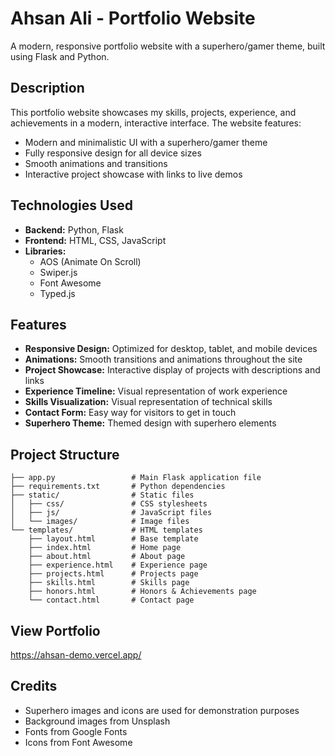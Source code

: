 # Ahsan Ali - Portfolio Website

A modern, responsive portfolio website with a superhero/gamer theme, built using Flask and Python.



## Description

This portfolio website showcases my skills, projects, experience, and achievements in a modern, interactive interface. The website features:

- Modern and minimalistic UI with a superhero/gamer theme
- Fully responsive design for all device sizes
- Smooth animations and transitions
- Interactive project showcase with links to live demos

## Technologies Used

- **Backend:** Python, Flask
- **Frontend:** HTML, CSS, JavaScript
- **Libraries:**
  - AOS (Animate On Scroll)
  - Swiper.js
  - Font Awesome
  - Typed.js

## Features

- **Responsive Design:** Optimized for desktop, tablet, and mobile devices
- **Animations:** Smooth transitions and animations throughout the site
- **Project Showcase:** Interactive display of projects with descriptions and links
- **Experience Timeline:** Visual representation of work experience
- **Skills Visualization:** Visual representation of technical skills
- **Contact Form:** Easy way for visitors to get in touch
- **Superhero Theme:** Themed design with superhero elements

## Project Structure

```
├── app.py                 # Main Flask application file
├── requirements.txt       # Python dependencies
├── static/                # Static files
│   ├── css/               # CSS stylesheets
│   ├── js/                # JavaScript files
│   └── images/            # Image files
└── templates/             # HTML templates
    ├── layout.html        # Base template
    ├── index.html         # Home page
    ├── about.html         # About page
    ├── experience.html    # Experience page
    ├── projects.html      # Projects page
    ├── skills.html        # Skills page
    ├── honors.html        # Honors & Achievements page
    └── contact.html       # Contact page
```

## View Portfolio

https://ahsan-demo.vercel.app/
   

## Credits

- Superhero images and icons are used for demonstration purposes
- Background images from Unsplash
- Fonts from Google Fonts
- Icons from Font Awesome
